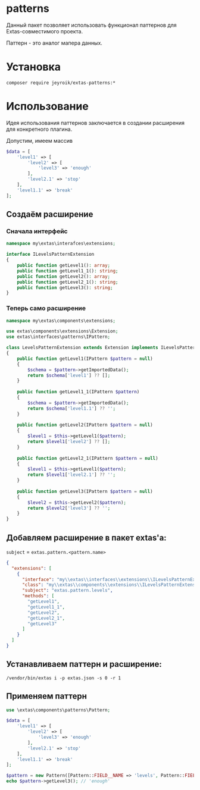 # patterns

Данный пакет позволяет использовать функционал паттернов для Extas-совместимого проекта.

Паттерн - это аналог мапера данных.

# Установка

`composer require jeyroik/extas-patterns:*`

# Использование

Идея использования паттернов заключается в создании расширения для конкретного плагина.

Допустим, имеем массив
```php
$data = [
    'level1' => [
        'level2' => [
            'level3' => 'enough'
        ],
        'level2.1' => 'stop'
    ],
    'level1.1' => 'break'
];
``` 

## Создаём расширение

### Сначала интерфейс

```php
namespace my\extas\interafces\extensions;

interface ILevelsPatternExtension
{
    public function getLevel1(): array;
    public function getLevel1_1(): string;
    public function getLevel2(): array;
    public function getLevel2_1(): string;
    public function getLevel3(): string;
}
```

### Теперь само расширение

```php
namespace my\extas\components\extensions;

use extas\components\extensions\Extension;
use extas\interfaces\patterns\IPattern;

class LevelsPatternExtension extends Extension implements ILevelsPatternExtension
{
    public function getLevel1(IPattern $pattern = null)
    {
        $schema = $pattern->getImportedData();
        return $schema['level1'] ?? [];
    }
    
    public function getLevel1_1(IPattern $pattern)
    {
        $schema = $pattern->getImportedData();
        return $schema['level1.1'] ?? '';
    }
    
    public function getLevel2(IPattern $pattern = null)
    {
        $level1 = $this->getLevel1($pattern);
        return $level1['level2'] ?? [];
    }
    
    public function getLevel2_1(IPattern $pattern = null)
    {
        $level1 = $this->getLevel1($pattern);
        return $level1['level2.1'] ?? '';
    }
    
    public function getLevel3(IPattern $pattern = null)
    {
        $level2 = $this->getLevel2($pattern);
        return $level2['level3'] ?? '';
    }
}
```

## Добавляем расширение в пакет extas'a:

`subject` = `extas.pattern.<pattern.name>`

```json
{
  "extensions": [
    {
      "interface": "my\\extas\\interfaces\\extensions\\ILevelsPatternExtension",
      "class": "my\\extas\\components\\extensions\\ILevelsPatternExtension",
      "subject": "extas.pattern.levels",
      "methods": [
        "getLevel1",
        "getLevel1_1",
        "getLevel2",
        "getLevel2_1",
        "getLevel3"
      ]
    }
  ]
}
```

## Устанавливаем паттерн и расширение:

`/vendor/bin/extas i -p extas.json -s 0 -r 1`

## Применяем паттерн

```php
use \extas\components\patterns\Pattern;

$data = [
    'level1' => [
        'level2' => [
            'level3' => 'enough'
        ],
        'level2.1' => 'stop'
    ],
    'level1.1' => 'break'
];

$pattern = new Pattern([Pattern::FIELD__NAME => 'levels', Pattern::FIELD__SCHEMA => $data]);
echo $pattern->getLevel3(); // 'enough'
```